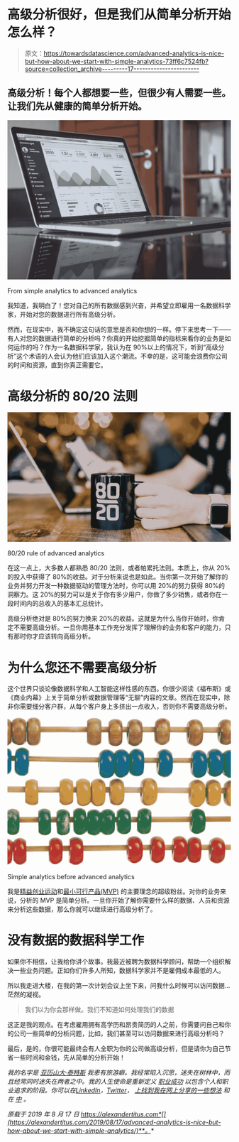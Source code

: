 # 高级分析很好，但是我们从简单分析开始怎么样？

> 原文：<https://towardsdatascience.com/advanced-analytics-is-nice-but-how-about-we-start-with-simple-analytics-73ff6c7524fb?source=collection_archive---------17----------------------->

## 高级分析！每个人都想要一些，但很少有人需要一些。让我们先从健康的简单分析开始。

![](img/e8c29bae8dc2937181a8c66afff30805.png)

From simple analytics to advanced analytics

我知道，我明白了！您对自己的所有数据感到兴奋，并希望立即雇用一名数据科学家，开始对您的数据进行所有高级分析。

然而，在现实中，我不确定这句话的意思是否和你想的一样。停下来思考一下——有人对您的数据进行简单的分析吗？你真的开始挖掘简单的指标来看你的业务是如何运作的吗？作为一名数据科学家，我认为在 90%以上的情况下，听到“高级分析”这个术语的人会认为他们应该加入这个潮流。不幸的是，这可能会浪费你公司的时间和资源，直到你真正需要它。

# 高级分析的 80/20 法则

![](img/de77d7390c9adc3c1853c472e1ce35cb.png)

80/20 rule of advanced analytics

在这一点上，大多数人都熟悉 80/20 法则，或者帕累托法则。本质上，你从 20%的投入中获得了 80%的收益。对于分析来说也是如此。当你第一次开始了解你的业务并努力开发一种数据驱动的管理方法时，你可以用 20%的努力获得 80%的洞察力。这 20%的努力可以是关于你有多少用户，你做了多少销售，或者你在一段时间内的总收入的基本汇总统计。

高级分析绝对是 80%的努力换来 20%的收益。这就是为什么当你开始时，你肯定不需要高级分析。一旦你用基本工作充分发挥了理解你的业务和客户的能力，只有那时你才应该转向高级分析。

# 为什么您还不需要高级分析

这个世界只谈论像数据科学和人工智能这样性感的东西。你很少阅读《福布斯》或《商业内幕》上关于简单分析或数据管理等“无聊”内容的文章。然而在现实中，除非你需要细分客户群，从每个客户身上多挤出一点收入，否则你不需要高级分析。

![](img/1f9758bbb5f2f939ac36d9117df97b71.png)

Simple analytics before advanced analytics

我是[精益创业运动](http://theleanstartup.com/)和[最小可行产品(MVP)](https://www.forbes.com/sites/quora/2018/02/27/what-is-a-minimum-viable-product-and-why-do-companies-need-them/#4426312a382c) 的主要理念的超级粉丝。对你的业务来说，分析的 MVP 是简单分析。一旦你开始了解你需要什么样的数据、人员和资源来分析这些数据，那么你就可以继续进行高级分析了。

# 没有数据的数据科学工作

如果你不相信，让我给你讲个故事。我最近被聘为数据科学顾问，帮助一个组织解决一些业务问题。正如你们许多人所知，数据科学家并不是雇佣成本最低的人。

所以我走进大楼，在我的第一次计划会议上坐下来，问我什么时候可以访问数据…茫然的凝视。

> 我们以为你会那样做。我们不知道如何处理我们的数据

这正是我的观点。在考虑雇用拥有高学历和昂贵简历的人之前，你需要问自己和你的公司一些简单的分析问题，比如，我们甚至可以访问数据来进行高级分析吗？

最后，是的，你很可能最终会有人全职为你的公司做高级分析，但是请你为自己节省一些时间和金钱，先从简单的分析开始！

*我的名字是* [*亚历山大·泰特斯*](https://alexandertitus.com/2019/08/11/alex-titus-may-be-shorter-but-im-more-of-an-alexander/) *我患有旅游癖。我经常陷入沉思，迷失在树林中，而且经常同时迷失在两者之中。我的人生使命是重新定义* [*职业成功*](https://medium.com/the-ascent/you-should-hire-world-travelers-ff2ff1c61acc) *以包含个人和职业追求的阶段。你可以在*[*LinkedIn*](https://www.linkedin.com/in/alexandertitus/)*，*[*Twitter*](https://twitter.com/1alexandertitus)*，* [*上找到我在网上分享的一些想法*](https://alexandertitus.com/blog/) *和在* [*中*](https://medium.com/@alexander.titus) *。*

*原载于 2019 年 8 月 17 日 https://alexandertitus.com*[](https://alexandertitus.com/2019/08/17/advanced-analytics-is-nice-but-how-about-we-start-with-simple-analytics/)**。**